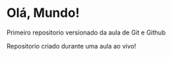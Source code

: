 # Olá, Mundo!

Primeiro repositorio versionado da aula de Git e Github

Repositorio criado durante uma aula ao vivo!
